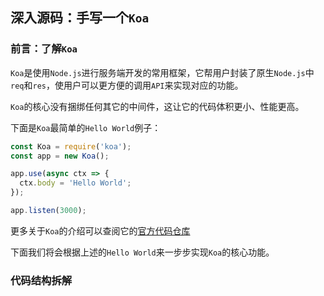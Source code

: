 ## 深入源码：手写一个`Koa`

### 前言：了解`Koa`

`Koa`是使用`Node.js`进行服务端开发的常用框架，它帮用户封装了原生`Node.js`中`req`和`res`，使用户可以更方便的调用`API`来实现对应的功能。

`Koa`的核心没有捆绑任何其它的中间件，这让它的代码体积更小、性能更高。

下面是`Koa`最简单的`Hello World`例子：

```javascript
const Koa = require('koa');
const app = new Koa();

app.use(async ctx => {
  ctx.body = 'Hello World';
});

app.listen(3000);
```

更多关于`Koa`的介绍可以查阅它的[官方代码仓库](https://github.com/koajs/koa)

下面我们将会根据上述的`Hello World`来一步步实现`Koa`的核心功能。

### 代码结构拆解